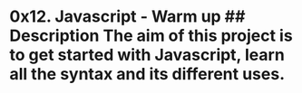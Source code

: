 # 0x12. Javascript - Warm up                                                                                ## Description                                        The aim of this project is to get started with Javascript, learn all the syntax and its different uses.
